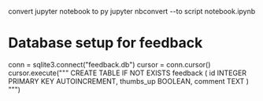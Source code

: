 convert jupyter notebook to py
jupyter nbconvert --to script notebook.ipynb
# Database setup for feedback
conn = sqlite3.connect("feedback.db")
cursor = conn.cursor()
cursor.execute("""
    CREATE TABLE IF NOT EXISTS feedback (
        id INTEGER PRIMARY KEY AUTOINCREMENT,
        thumbs_up BOOLEAN,
        comment TEXT
    )
""")